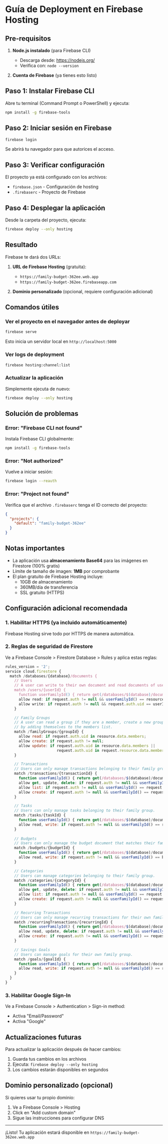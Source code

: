 # Guía de Deployment en Firebase Hosting

## Pre-requisitos

1. **Node.js instalado** (para Firebase CLI)
   - Descarga desde: https://nodejs.org/
   - Verifica con: `node --version`

2. **Cuenta de Firebase** (ya tienes esto listo)

## Paso 1: Instalar Firebase CLI

Abre tu terminal (Command Prompt o PowerShell) y ejecuta:

```bash
npm install -g firebase-tools
```

## Paso 2: Iniciar sesión en Firebase

```bash
firebase login
```

Se abrirá tu navegador para que autorices el acceso.

## Paso 3: Verificar configuración

El proyecto ya está configurado con los archivos:
- `firebase.json` - Configuración de hosting
- `.firebaserc` - Proyecto de Firebase

## Paso 4: Desplegar la aplicación

Desde la carpeta del proyecto, ejecuta:

```bash
firebase deploy --only hosting
```

## Resultado

Firebase te dará dos URLs:

1. **URL de Firebase Hosting** (gratuita):
   - `https://family-budget-362ee.web.app`
   - `https://family-budget-362ee.firebaseapp.com`

2. **Dominio personalizado** (opcional, requiere configuración adicional)

## Comandos útiles

### Ver el proyecto en el navegador antes de deployar

```bash
firebase serve
```

Esto inicia un servidor local en `http://localhost:5000`

### Ver logs de deployment

```bash
firebase hosting:channel:list
```

### Actualizar la aplicación

Simplemente ejecuta de nuevo:

```bash
firebase deploy --only hosting
```

## Solución de problemas

### Error: "Firebase CLI not found"

Instala Firebase CLI globalmente:
```bash
npm install -g firebase-tools
```

### Error: "Not authorized"

Vuelve a iniciar sesión:
```bash
firebase login --reauth
```

### Error: "Project not found"

Verifica que el archivo `.firebaserc` tenga el ID correcto del proyecto:
```json
{
  "projects": {
    "default": "family-budget-362ee"
  }
}
```

## Notas importantes

- La aplicación usa **almacenamiento Base64** para las imágenes en Firestore (100% gratis)
- Límite de tamaño de imagen: **1MB** por comprobante
- El plan gratuito de Firebase Hosting incluye:
  - 10GB de almacenamiento
  - 360MB/día de transferencia
  - SSL gratuito (HTTPS)

## Configuración adicional recomendada

### 1. Habilitar HTTPS (ya incluido automáticamente)

Firebase Hosting sirve todo por HTTPS de manera automática.

### 2. Reglas de seguridad de Firestore

Ve a Firebase Console > Firestore Database > Rules y aplica estas reglas:

```javascript
rules_version = '2';
service cloud.firestore {
  match /databases/{database}/documents {
    // Users
    // A user can write to their own document and read documents of users in the same family group.
    match /users/{userId} {
      function userFamilyId() { return get(/databases/$(database)/documents/users/$(request.auth.uid)).data.familyGroupId; }
      allow read: if request.auth != null && userFamilyId() == resource.data.familyGroupId;
      allow write: if request.auth != null && request.auth.uid == userId;
    }

    // Family Groups
    // A user can read a group if they are a member, create a new group, or update a group
    // by adding themselves to the members list.
    match /familyGroups/{groupId} {
      allow read: if request.auth.uid in resource.data.members;
      allow create: if request.auth != null;
      allow update: if request.auth.uid in resource.data.members || 
                       request.auth.uid in request.resource.data.members;
    }

    // Transactions
    // Users can only manage transactions belonging to their family group.
    match /transactions/{transactionId} {
      function userFamilyId() { return get(/databases/$(database)/documents/users/$(request.auth.uid)).data.familyGroupId; }
      allow get, update, delete: if request.auth != null && userFamilyId() == resource.data.familyGroupId;
      allow list: if request.auth != null && userFamilyId() == request.query.filters.familyGroupId;
      allow create: if request.auth != null && userFamilyId() == request.resource.data.familyGroupId;
    }

    // Tasks
    // Users can only manage tasks belonging to their family group.
    match /tasks/{taskId} {
      function userFamilyId() { return get(/databases/$(database)/documents/users/$(request.auth.uid)).data.familyGroupId; }
      allow read, write: if request.auth != null && userFamilyId() == resource.data.familyGroupId;
    }
 
    // Budgets
    // Users can only manage the budget document that matches their family group ID.
    match /budgets/{budgetId} {
      function userFamilyId() { return get(/databases/$(database)/documents/users/$(request.auth.uid)).data.familyGroupId; }
      allow read, write: if request.auth != null && userFamilyId() == budgetId;
    }

    // Categories
    // Users can manage categories belonging to their family group.
    match /categories/{categoryId} {
      function userFamilyId() { return get(/databases/$(database)/documents/users/$(request.auth.uid)).data.familyGroupId; }
      allow get, update, delete: if request.auth != null && userFamilyId() == resource.data.familyGroupId;
      allow list: if request.auth != null && userFamilyId() == request.query.filters.familyGroupId;
      allow create: if request.auth != null && userFamilyId() == request.resource.data.familyGroupId;
    }

    // Recurring Transactions
    // Users can only manage recurring transactions for their own family group.
    match /recurringTransactions/{recurringId} {
      function userFamilyId() { return get(/databases/$(database)/documents/users/$(request.auth.uid)).data.familyGroupId; }
      allow read, update, delete: if request.auth != null && userFamilyId() == resource.data.familyGroupId;
      allow create: if request.auth != null && userFamilyId() == request.resource.data.familyGroupId;
    }

    // Savings Goals
    // Users can manage goals for their own family group.
    match /goals/{goalId} {
      function userFamilyId() { return get(/databases/$(database)/documents/users/$(request.auth.uid)).data.familyGroupId; }
      allow read, write: if request.auth != null && userFamilyId() == resource.data.familyGroupId;
    }
  }
}
```

### 3. Habilitar Google Sign-In

Ve a Firebase Console > Authentication > Sign-in method:
- Activa "Email/Password"
- Activa "Google"

## Actualizaciones futuras

Para actualizar la aplicación después de hacer cambios:

1. Guarda tus cambios en los archivos
2. Ejecuta: `firebase deploy --only hosting`
3. Los cambios estarán disponibles en segundos

## Dominio personalizado (opcional)

Si quieres usar tu propio dominio:

1. Ve a Firebase Console > Hosting
2. Click en "Add custom domain"
3. Sigue las instrucciones para configurar DNS

---

¡Listo! Tu aplicación estará disponible en `https://family-budget-362ee.web.app`
